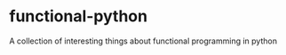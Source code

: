 functional-python
=================

A collection of interesting things about functional programming in python 
